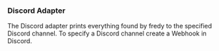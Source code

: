 ### Discord Adapter

The Discord adapter prints everything found by fredy to the specified Discord channel. To specify a Discord channel create a Webhook in Discord.